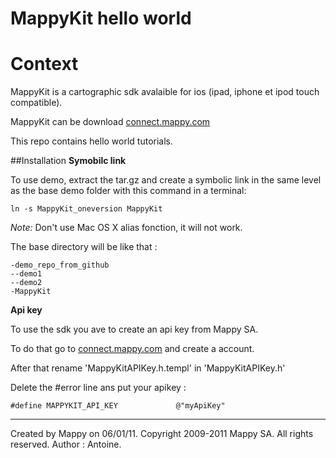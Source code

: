 
MappyKit hello world
==========================

# Context
MappyKit is a cartographic sdk avalaible for ios (ipad, iphone et ipod touch compatible).

MappyKit can be download [connect.mappy.com](http://connect.mappy.com)

This repo contains hello world tutorials.

##Installation
**Symobilc link**

To use demo, extract the tar.gz and create a symbolic link in the same level as the base demo folder with this command in a terminal:

    ln -s MappyKit_oneversion MappyKit
    
*Note:* Don't use Mac OS X alias fonction, it will not work.

The base directory will be like that :

    -demo_repo_from_github
    --demo1
    --demo2
    -MappyKit

**Api key**

To use the sdk you ave to create an api key from Mappy SA.

To do that go to [connect.mappy.com](http://connect.mappy.com) and create a account.

After that rename 'MappyKitAPIKey.h.templ' in 'MappyKitAPIKey.h'

Delete the #error line ans put your apikey :

    #define MAPPYKIT_API_KEY             @"myApiKey"

----------
Created by Mappy on 06/01/11.
Copyright 2009-2011 Mappy SA. All rights reserved.
Author : Antoine.
